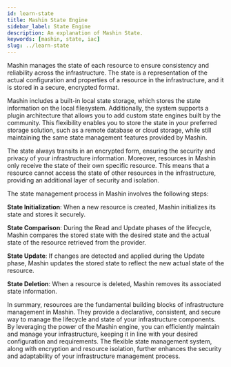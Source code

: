 ```yaml
---
id: learn-state
title: Mashin State Engine
sidebar_label: State Engine
description: An explanation of Mashin State.
keywords: [mashin, state, iac]
slug: ../learn-state
---
```


Mashin manages the state of each resource to ensure consistency and reliability across the infrastructure. The state is a representation of the actual configuration and properties of a resource in the infrastructure, and it is stored in a secure, encrypted format.

Mashin includes a built-in local state storage, which stores the state information on the local filesystem. Additionally, the system supports a plugin architecture that allows you to add custom state engines built by the community. This flexibility enables you to store the state in your preferred storage solution, such as a remote database or cloud storage, while still maintaining the same state management features provided by Mashin.

The state always transits in an encrypted form, ensuring the security and privacy of your infrastructure information. Moreover, resources in Mashin only receive the state of their own specific resource. This means that a resource cannot access the state of other resources in the infrastructure, providing an additional layer of security and isolation.

The state management process in Mashin involves the following steps:

**State Initialization**: When a new resource is created, Mashin initializes its state and stores it securely.

**State Comparison**: During the Read and Update phases of the lifecycle, Mashin compares the stored state with the desired state and the actual state of the resource retrieved from the provider.

**State Update**: If changes are detected and applied during the Update phase, Mashin updates the stored state to reflect the new actual state of the resource.

**State Deletion**: When a resource is deleted, Mashin removes its associated state information.

In summary, resources are the fundamental building blocks of infrastructure management in Mashin. They provide a declarative, consistent, and secure way to manage the lifecycle and state of your infrastructure components. By leveraging the power of the Mashin engine, you can efficiently maintain and manage your infrastructure, keeping it in line with your desired configuration and requirements. The flexible state management system, along with encryption and resource isolation, further enhances the security and adaptability of your infrastructure management process.